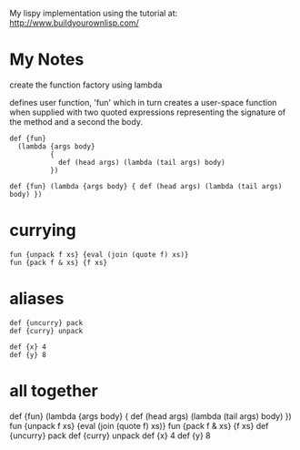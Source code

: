 My lispy implementation using the tutorial at:
http://www.buildyourownlisp.com/

# My Notes #

create the function factory using lambda

defines user function, 'fun' which in turn creates a user-space
function when supplied with two quoted expressions representing
the signature of the method and a second the body.

```
def {fun}
  (lambda {args body}
          {
            def (head args) (lambda (tail args) body)
          })

def {fun} (lambda {args body} { def (head args) (lambda (tail args) body) })
```

# currying

```
fun {unpack f xs} {eval (join (quote f) xs)}
fun {pack f & xs} {f xs}
```

# aliases

```
def {uncurry} pack
def {curry} unpack

def {x} 4
def {y} 8
```

# all together

def {fun} (lambda {args body} { def (head args) (lambda (tail args) body) })
fun {unpack f xs} {eval (join (quote f) xs)}
fun {pack f & xs} {f xs}
def {uncurry} pack
def {curry} unpack
def {x} 4
def {y} 8
